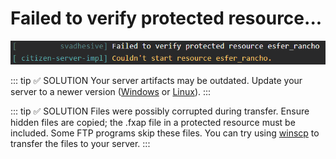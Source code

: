 # Failed to verify protected resource...

![Image](https://raw.githubusercontent.com/esFerDev/shop/main/docs/public/Verify_protected_resource.png)

::: tip ✅ SOLUTION
Your server artifacts may be outdated. Update your server to a newer version ([Windows](https://runtime.fivem.net/artifacts/fivem/build_server_windows/master/) or [Linux](https://runtime.fivem.net/artifacts/fivem/build_proot_linux/master/)).
:::

::: tip ✅ SOLUTION
Files were possibly corrupted during transfer. Ensure hidden files are copied; the .fxap file in a protected resource must be included. Some FTP programs skip these files. You can try using [winscp](https://winscp.net/eng/download.php) to transfer the files to your server.
:::
